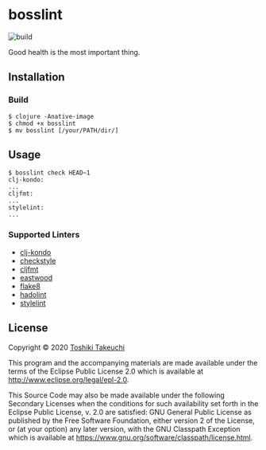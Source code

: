 # bosslint

![build](https://github.com/totakke/bosslint/workflows/build/badge.svg)

Good health is the most important thing.

## Installation

### Build

```console
$ clojure -Anative-image
$ chmod +x bosslint
$ mv bosslint [/your/PATH/dir/]
```

## Usage

```console
$ bosslint check HEAD~1
clj-kondo:
...
cljfmt:
...
stylelint:
...
```

### Supported Linters

- [clj-kondo](https://github.com/borkdude/clj-kondo)
- [checkstyle](https://checkstyle.org/)
- [cljfmt](https://github.com/weavejester/cljfmt)
- [eastwood](https://github.com/jonase/eastwood)
- [flake8](https://flake8.pycqa.org/)
- [hadolint](https://github.com/hadolint/hadolint)
- [stylelint](https://stylelint.io/)

## License

Copyright © 2020 [Toshiki Takeuchi](https://totakke.net/)

This program and the accompanying materials are made available under the
terms of the Eclipse Public License 2.0 which is available at
http://www.eclipse.org/legal/epl-2.0.

This Source Code may also be made available under the following Secondary
Licenses when the conditions for such availability set forth in the Eclipse
Public License, v. 2.0 are satisfied: GNU General Public License as published by
the Free Software Foundation, either version 2 of the License, or (at your
option) any later version, with the GNU Classpath Exception which is available
at https://www.gnu.org/software/classpath/license.html.
